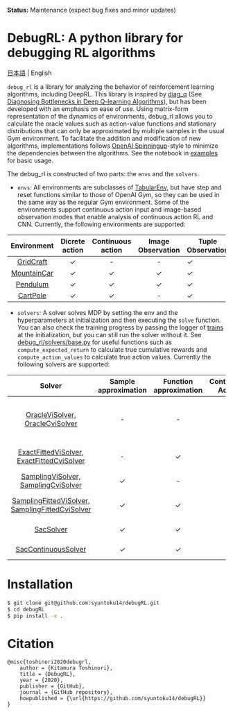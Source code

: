 **Status:** Maintenance (expect bug fixes and minor updates)

# DebugRL: A python library for debugging RL algorithms

[日本語](assets/README.jp.md) | English


`debug_rl` is a library for analyzing the behavior of reinforcement learning algorithms, including DeepRL. 
This library is inspired by [diag_q](https://github.com/justinjfu/diagnosing_qlearning) (See [Diagnosing Bottlenecks in Deep Q-learning Algorithms](https://arxiv.org/abs/1902.10250)), but has been developed with an emphasis on ease of use.
Using matrix-form representation of the dynamics of environments, debug_rl allows you to calculate the oracle values such as action-value functions and stationary distributions that can only be approximated by multiple samples in the usual Gym environment.
To facilitate the addition and modification of new algorithms, implementations follows [OpenAI Spinningup](https://github.com/openai/spinningup)-style to minimize the dependencies between the algorithms.
See the notebook in [examples](examples) for basic usage.

The debug_rl is constructed of two parts: the `envs` and the `solvers`.

* `envs`: All environments are subclasses of [TabularEnv](debug_rl/envs/base.py), but have step and reset functions similar to those of OpenAI Gym, so they can be used in the same way as the regular Gym environment.
Some of the environments support continuous action input and image-based observation modes that enable analysis of continuous action RL and CNN.
Currently, the following environments are supported:

| Environment | Dicrete action | Continuous action | Image Observation | Tuple Observation |
| :----------------------------------------------------------: | :------------: | :---------------: | :----------------------------------------: | ------------------------ |
| [GridCraft](debug_rl/envs/gridcraft) | ✓ | - | - | ✓ |
| [MountainCar](debug_rl/envs/mountaincar) | ✓ | ✓ | ✓ | ✓ |
| [Pendulum](debug_rl/envs/pendulum) | ✓ | ✓ | ✓ | ✓ |
| [CartPole](debug_rl/envs/cartpole) | ✓ | ✓ | - | ✓ |

* `solvers`: A solver solves MDP by setting the env and the hyperparameters at initialization and then executing the `solve` function. 
You can also check the training progress by passing the 
logger of [trains](https://github.com/allegroai/trains) at the initialization, but you can still run the solver without it.
See [debug_rl/solvers/base.py](debug_rl/solvers/base.py) for useful functions such as ``compute_expected_return`` to calculate true cumulative rewards and ``compute_action_values`` to calculate true action values.
Currently the following solvers are supported:

| Solver | Sample approximation | Function approximation | Continuous Action | Algorithm |
| :---:| :---: | :---: | :---: | :---: |
| [OracleViSolver, OracleCviSolver](debug_rl/solvers/oracle_vi) | - | - | - | Q-learning, [Conservative Value Iteration (CVI)](http://proceedings.mlr.press/v89/kozuno19a.html) |
| [ExactFittedViSolver, ExactFittedCviSolver](debug_rl/solvers/exact_fvi) | - | ✓ | - | Fitted Q-learning, Fitted CVI |
| [SamplingViSolver, SamplingCviSolver](debug_rl/solvers/sampling_vi) | ✓ | - | - | Q-learning, CVI |
| [SamplingFittedViSolver, SamplingFittedCviSolver](debug_rl/solvers/sampling_fvi) | ✓ | ✓ | - | Fitted Q-learning, Fitted CVI |
| [SacSolver](debug_rl/solvers/sac) | ✓ | ✓ | - | [Discrete Soft Actor Critic](https://arxiv.org/abs/1910.07207) |
| [SacContinuousSolver](debug_rl/solvers/sac_continuous) | ✓ | ✓ | ✓ | [Soft Actor Critic](https://arxiv.org/abs/1801.01290) |


# Installation

```bash
$ git clone git@github.com:syuntoku14/debugRL.git
$ cd debugRL
$ pip install -e .
```


# Citation

```
@misc{toshinori2020debugrl,
    author = {Kitamura Toshinori},
    title = {DebugRL},
    year = {2020},
    publisher = {GitHub},
    journal = {GitHub repository},
    howpublished = {\url{https://github.com/syuntoku14/debugRL}}
}
```